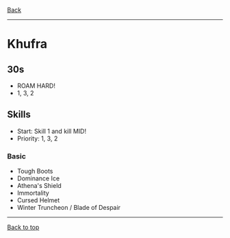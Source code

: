 [Back](../)

----

# Khufra

## 30s
- ROAM HARD!
- 1, 3, 2

## Skills
- Start: Skill 1 and kill MID!
- Priority: 1, 3, 2

### Basic
- Tough Boots
- Dominance Ice
- Athena's Shield
- Immortality
- Cursed Helmet
- Winter Truncheon / Blade of Despair

----

[Back to top](./#)
